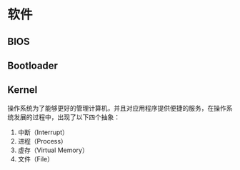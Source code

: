 # 软件

## BIOS

## Bootloader

## Kernel

操作系统为了能够更好的管理计算机，并且对应用程序提供便捷的服务，在操作系统发展的过程中，出现了以下四个抽象：

1. 中断（Interrupt）
2. 进程（Process）
3. 虚存（Virtual Memory）
4. 文件（File）